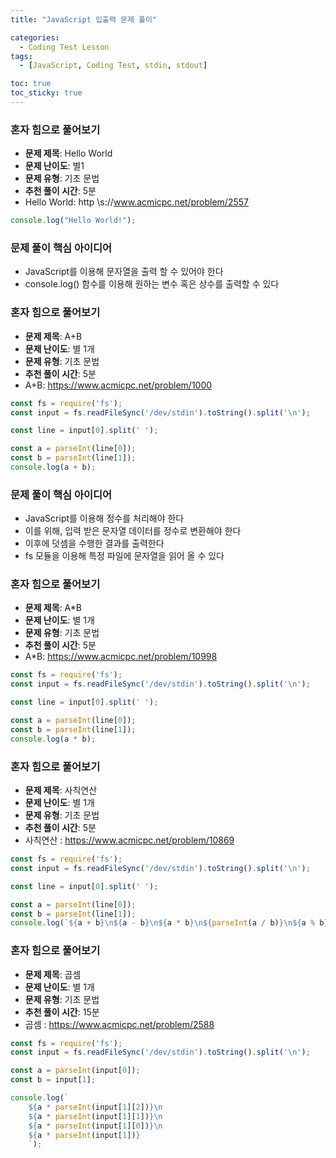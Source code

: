 ```yaml
---
title: "JavaScript 입출력 문제 풀이"

categories:
  - Coding Test Lesson
tags:
  - [JavaScript, Coding Test, stdin, stdout]

toc: true
toc_sticky: true
---
```


### 혼자 힘으로 풀어보기

- **문제 제목**: Hello World
- **문제 난이도**: 별1
- **문제 유형**: 기초 문법
- **추천 풀이 시간**: 5분
- Hello World: http
\s://www.acmicpc.net/problem/2557

```javascript
console.log("Hello World!");
```



### 문제 풀이 핵심 아이디어

- JavaScript를 이용해 문자열을 출력 할 수 있어야 한다
- console.log() 함수를 이용해 원하는 변수 혹은 상수를 출력할 수 있다



### 혼자 힘으로 풀어보기

- **문제 제목**: A+B
- **문제 난이도**: 별 1개
- **문제 유형**: 기초 문법
- **추천 풀이 시간**: 5분
- A+B: https://www.acmicpc.net/problem/1000

```javascript
const fs = require('fs');
const input = fs.readFileSync('/dev/stdin').toString().split('\n');

const line = input[0].split(' ');

const a = parseInt(line[0]);
const b = parseInt(line[1]);
console.log(a + b);
```





### 문제 풀이 핵심 아이디어

- JavaScript를 이용해 정수를 처리해야 한다
- 이를 위해, 입력 받은 문자열 데이터를 정수로 변환해야 한다
- 이후에 덧셈을 수행한 결과를 출력한다
- fs 모듈을 이용해 특정 파일에 문자열을 읽어 올 수 있다



### 혼자 힘으로 풀어보기

- **문제 제목**: A*B
- **문제 난이도**: 별 1개
- **문제 유형**: 기초 문법
- **추천 풀이 시간**: 5분
- A*B: https://www.acmicpc.net/problem/10998

```javascript
const fs = require('fs');
const input = fs.readFileSync('/dev/stdin').toString().split('\n');

const line = input[0].split(' ');

const a = parseInt(line[0]);
const b = parseInt(line[1]);
console.log(a * b);
```



### 혼자 힘으로 풀어보기

- **문제 제목**: 사칙연산
- **문제 난이도**: 별 1개
- **문제 유형**: 기초 문법
- **추천 풀이 시간**: 5분
- 사칙연산 : https://www.acmicpc.net/problem/10869

```javascript
const fs = require('fs');
const input = fs.readFileSync('/dev/stdin').toString().split('\n');

const line = input[0].split(' ');

const a = parseInt(line[0]);
const b = parseInt(line[1]);
console.log(`${a + b}\n${a - b}\n${a * b}\n${parseInt(a / b)}\n${a % b}`);
```



### 혼자 힘으로 풀어보기

- **문제 제목**: 곱셈
- **문제 난이도**: 별 1개
- **문제 유형**: 기초 문법
- **추천 풀이 시간**: 15분
- 곱셈 : https://www.acmicpc.net/problem/2588

```javascript
const fs = require('fs');
const input = fs.readFileSync('/dev/stdin').toString().split('\n');

const a = parseInt(input[0]);
const b = input[1];

console.log(`
	${a * parseInt(input[1][2])}\n
	${a * parseInt(input[1][1])}\n
	${a * parseInt(input[1][0])}\n
	${a * parseInt(input[1])}
	`);
```


